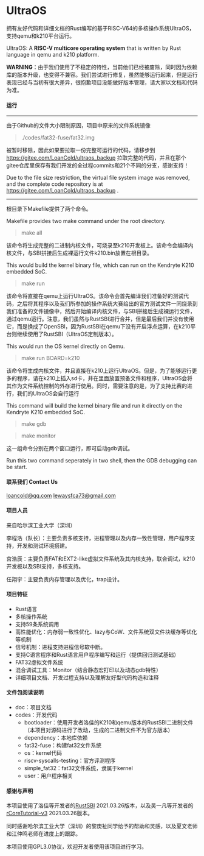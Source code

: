 # UltraOS

拥有友好代码和详细文档的Rust编写的基于RISC-V64的多核操作系统UltraOS，支持qemu和k210平台运行。

UltraOS: A **RISC-V multicore operating system** that is written by Rust language in qemu and k210 platform.

**WARNING**：由于我们使用了不稳定的特性，当前他们已经被废除，同时因为依赖库的版本升级，也变得不兼容。我们尝试进行修复，虽然能够运行起来，但是运行表现已经与当初有很大差异，很抱歉项目没能做好版本管理，请大家以文档和代码为准。


#### 运行
------------------------------------------------------------------------
由于Github的文件大小限制原因，项目中原来的文件系统镜像 
> ./codes/fat32-fuse/fat32.img

被暂时移除，因此如果要拉取一份完整可运行的代码，请移步到 https://gitee.com/LoanCold/ultraos_backup 拉取完整的代码，并且在那个gitee仓库里保存有我们开发的全过程commits和21个不同的分支，感谢支持！

Due to the file size restriction, the virtual file system image was removed, and the complete code repository is at https://gitee.com/LoanCold/ultraos_backup . 

------------------------------------------------------------------------

根目录下Makefile提供了两个命令。

Makefile provides two make command under the root directory.

> make all

该命令将生成完整的二进制内核文件，可烧录至k210开发板上。该命令会编译内核文件，与SBI拼接后生成裸运行文件k210.bin放置在根目录。

This would build the kernel binary file, which can run on the Kendryte K210 embedded SoC.

> make run

该命令将直接在qemu上运行UltraOS。该命令会首先编译我们准备好的测试代码，之后将其程序以及我们所参加的操作系统大赛给出的官方测试文件一同烧录到我们准备的文件镜像中，然后开始编译内核文件，与SBI拼接后生成裸运行文件，通过qemu运行。注意，我们虽然与RustSBI进行合并，但是最后我们并没有使用它，而是换成了OpenSBI，因为RustSBI在qemu下没有开启浮点运算，在k210平台则继续使用了RustSBI（UltraOS定制版本）。

This would run the OS kernel directly on Qemu.

> make run BOARD=k210

该命令将生成内核文件，并且直接在k210上运行UltraOS。但是，为了能够运行更多的程序，请在k210上插入sd卡，并在里面放置预备文件和程序，UltraOS会将其作为文件系统控制的外存进行使用。同时，需要注意的是，为了支持比赛的进行，我们的UltraOS会自行运行

This command will build the kernel binary file and run it directly on the Kendryte K210 embedded SoC.

> make gdb

> make monitor

这一组命令分别在两个窗口运行，即可启动gdb调试。

Run this two command seperately in two shell, then the GDB debugging can be start.

#### 联系我们 Contact Us

[loancold@qq.com](mailto:loancold@qq.com)
[lewaysfca73@gmail.com](mailto:lewaysfca73@gmail.com)

#### 项目人员

来自哈尔滨工业大学（深圳）

李程浩（队长）：主要负责多核支持，进程管理以及内存一致性管理，用户程序支持，开发和测试环境搭建。

宫浩辰：主要负责FAT和EXT2-like虚拟文件系统及其内核支持，联合调试，k210开发板以及SBI支持，多核支持。

任翔宇：主要负责内存管理以及优化，trap设计。

#### 项目特征

- Rust语言
- 多核操作系统
- 支持59条系统调用
- 高性能优化：内存弱一致性优化、lazy与CoW、文件系统双文件块缓存等优化等机制
- 信号机制：进程支持进程信号软中断。
- 支持C语言程序和Rust语言用户程序编写和运行（提供回归测试基础）
- FAT32虚拟文件系统
- 混合调试工具：Monitor（结合静态宏打印以及动态gdb特性）
- 详细项目文档、开发过程支持以及理解友好型代码构造和注释

#### 文件包阅读说明


- doc：项目文档
- codes：开发代码
  - bootloader：使用开发者洛佳的K210和qemu版本的RustSBI二进制文件（本项目对源码进行了改动，生成的二进制文件不为官方版本）
  - dependency：本地库依赖
  - fat32-fuse：构建fat32文件系统
  - os：kernel代码
  - riscv-syscalls-testing：官方评测程序
  - simple_fat32：fat32文件系统，隶属于kernel
  - user：用户程序相关

#### 感谢与声明

本项目使用了洛佳等开发者的[RustSBI](https://github.com/rustsbi/rustsbi) 2021.03.26版本，以及吴一凡等开发者的[rCoreTutorial-v3](https://github.com/rcore-os/rCore-Tutorial-v3) 2021.03.26版本。

同时感谢哈尔滨工业大学（深圳）的黎庚祉同学给予的帮助和灵感，以及夏文老师和江仲鸣老师在进度上的跟踪。

本项目使用GPL3.0协议，欢迎开发者使用该项目进行学习。
